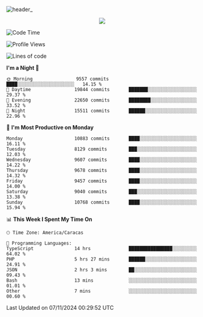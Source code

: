 ![header_](https://github.com/user-attachments/assets/4010d822-ccdc-4198-b608-18c773338d18)


<p align="center">
  <a href="http://www.github.com/thevacs">
    <img src="https://github-readme-streak-stats.herokuapp.com/?user=thevacs&stroke=ffffff&background=1c1917&ring=0891b2&fire=0891b2&currStreakNum=ffffff&currStreakLabel=0891b2&sideNums=ffffff&sideLabels=ffffff&dates=ffffff&hide_border=true" />
  </a>
</p>

<!--START_SECTION:waka-->
![Code Time](http://img.shields.io/badge/Code%20Time-3%2C042%20hrs%2015%20mins-blue)

![Profile Views](http://img.shields.io/badge/Profile%20Views-0-blue)

![Lines of code](https://img.shields.io/badge/From%20Hello%20World%20I%27ve%20Written-9.8%20million%20lines%20of%20code-blue)

**I'm a Night 🦉** 

```text
🌞 Morning                9557 commits        ████░░░░░░░░░░░░░░░░░░░░░   14.15 % 
🌆 Daytime                19844 commits       ███████░░░░░░░░░░░░░░░░░░   29.37 % 
🌃 Evening                22650 commits       ████████░░░░░░░░░░░░░░░░░   33.52 % 
🌙 Night                  15511 commits       ██████░░░░░░░░░░░░░░░░░░░   22.96 % 
```
📅 **I'm Most Productive on Monday** 

```text
Monday                   10883 commits       ████░░░░░░░░░░░░░░░░░░░░░   16.11 % 
Tuesday                  8129 commits        ███░░░░░░░░░░░░░░░░░░░░░░   12.03 % 
Wednesday                9607 commits        ████░░░░░░░░░░░░░░░░░░░░░   14.22 % 
Thursday                 9678 commits        ████░░░░░░░░░░░░░░░░░░░░░   14.32 % 
Friday                   9457 commits        ████░░░░░░░░░░░░░░░░░░░░░   14.00 % 
Saturday                 9040 commits        ███░░░░░░░░░░░░░░░░░░░░░░   13.38 % 
Sunday                   10768 commits       ████░░░░░░░░░░░░░░░░░░░░░   15.94 % 
```


📊 **This Week I Spent My Time On** 

```text
🕑︎ Time Zone: America/Caracas

💬 Programming Languages: 
TypeScript               14 hrs              ████████████████░░░░░░░░░   64.02 % 
PHP                      5 hrs 27 mins       ██████░░░░░░░░░░░░░░░░░░░   24.91 % 
JSON                     2 hrs 3 mins        ██░░░░░░░░░░░░░░░░░░░░░░░   09.43 % 
Bash                     13 mins             ░░░░░░░░░░░░░░░░░░░░░░░░░   01.01 % 
Other                    7 mins              ░░░░░░░░░░░░░░░░░░░░░░░░░   00.60 % 
```


 Last Updated on 07/11/2024 00:29:52 UTC
<!--END_SECTION:waka-->
